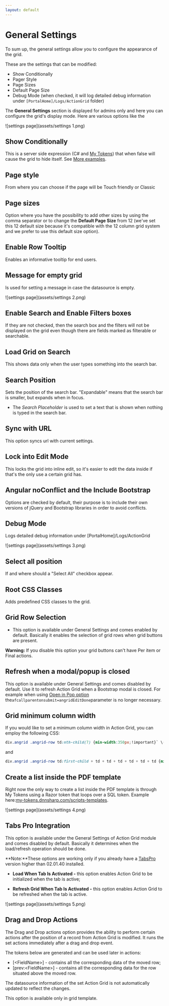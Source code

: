 ```yaml
---
layout: default
---
```

# General Settings

To sum up, the general settings allow you to configure the appearance of the grid.

These are the settings that can be modified:

* Show Conditionally
* Pager Style
* Page Sizes
* Default Page Size
* Debug Mode \(when checked, it will log detailed debug information under `[PortalHome]/Logs/ActionGrid` folder\)

The **General Settings** section is displayed for admins only and here you can configure the grid's display mode. Here are various options like the 

![settings page](assets/settings 1.png)

## Show Conditionally

This is a server side expression (C# and [My Tokens](/my-tokens/index.html)) that when false will cause the grid to hide itself. See [More examples](http://action-grid.dnnsharp.com/conditions).

## Page style

From where you can choose if the page will be Touch friendly or Classic

## Page sizes

Option where you have the possibility to add other sizes by using the comma separator or to change the **Default Page Size** from 12 \(we've set this 12 default size because it's compatible with the 12 column grid system and we prefer to use this default size option\).

## Enable Row Tooltip

Enables an informative tooltip for end users.

## Message for empty grid

Is used for setting a message in case the datasource is empty.
  
![settings page](assets/settings 2.png)

## Enable Search and Enable Filters boxes

If they are not checked, then the search box and the filters will not be displayed on the grid even though there are fields marked as filterable or searchable.

## Load Grid on Search

This shows data only when the user types something into the search bar.

## Search Position  

Sets the position of the search bar. "Expandable" means that the search bar is smaller, but expands when in focus.

* The *Search Placeholder* is used to set a text that is shown when nothing is typed in the search bar.

## Sync with URL

This option syncs url with current settings.

## Lock into Edit Mode

This locks the grid into inline edit, so it's easier to edit the data inside if that's the only use a certain grid has.

## Angular noConflict and the Include Bootstrap

Options are checked by default, their purpose is to include their own versions of jQuery and Bootstrap libraries in order to avoid conflicts.

## Debug Mode

Logs detailed debug information under [PortalHome]/Logs/ActionGrid

![settings page](assets/settings 3.png)

## Select all position

If and where should a "Select All" checkbox appear.

## Root CSS Classes

Adds predefined CSS classes to the grid.

## Grid Row Selection

* This option is available under General Settings and comes enabled by default. Basically it enables the selection of grid rows when grid buttons are present.

**Warning:** If you disable this option your grid buttons can't have Per item or Final actions.

## Refresh when a modal/popup is closed

This option is available under General Settings and comes disabled by default. Use it to refresh Action Grid when a Bootstrap modal is closed. For example when using [Open in Pop option](buttons/special-buttons#TOC-Popups) the`afcallparentonsubmit=angridEditDone`parameter is no longer necessary.

## Grid minimum column width

If you would like to set a minimum column width in Action Grid, you can employ the following CSS:  

```css
div.angrid .angrid-row td:nth-child(7) {min-width:350px;!important}` \(this works in Chrome and IE9 +\)
```

and

```css
div.angrid .angrid-row td:first-child + td + td + td + td + td + td {min-width:350px;!important}` \(this works in IE8\)
```

## Create a list inside the PDF template

Right now the only way to create a list inside the PDF template is through My Tokens using a Razor token that loops over a SQL token. Example here:[my-tokens.dnnsharp.com/scripts-templates](https://my-tokens.dnnsharp.com/scripts-templates).

![settings page](assets/settings 4.png)

## Tabs Pro Integration

This option is available under the General Settings of Action Grid module and comes disabled by default. Basically it determines when the load/refresh operation should be done.

**Note:**These options are working only if you already have a [TabsPro](https://www.dnnsharp.com/dnn/modules/tabs-pro) version higher than 02.01.40 installed.

* **Load When Tab Is Activated -** this option enables Action Grid to be initialized when the tab is active;

* **Refresh Grid When Tab Is Activated -** this option enables Action Grid to be refreshed when the tab is active.

![settings page](assets/settings 5.png)

## Drag and Drop Actions

The Drag and Drop actions option provides the ability to perform certain actions after the position of a record from Action Grid is modified. It runs the set actions immediately after a drag and drop event.

The tokens below are generated and can be used later in actions:

* \[&lt;FieldName&gt;\] - contains all the corresponding data of the moved row; 
* \[prev:&lt;FieldName&gt;\] - contains all the corresponding data for the row situated above the moved row. 

The datasource information of the set Action Grid is not automatically updated to reflect the changes.

This option is available only in grid template.
